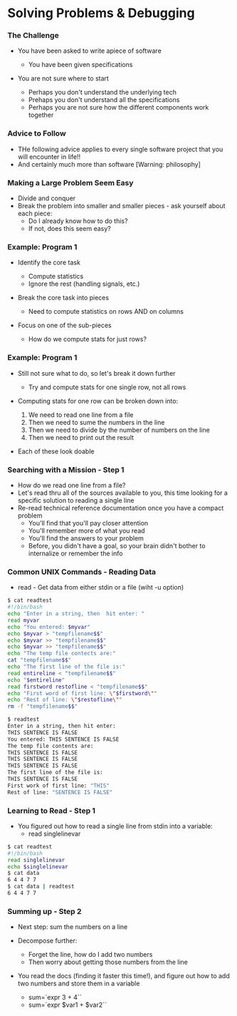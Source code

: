 # Solving Problems & Debugging

### The Challenge
* You have been asked to write apiece of software
  * You have been given specifications

* You are not sure where to start 
  * Perhaps you don't understand the underlying tech
  * Prehaps you don't understand all the specifications
  * Perhaps you are not sure how the different components work together

### Advice to Follow
* THe following advice applies to every single software project that you will encounter in life!!
* And certainly much more than software [Warning: philosophy]

### Making a Large Problem Seem Easy
* Divide and conquer
* Break the problem into smaller and smaller pieces - ask yourself about each piece:
  * Do I already know how to do this?
  * If not, does this seem easy?

### Example: Program 1
* Identify the core task
  * Compute statistics
  * Ignore the rest (handling signals, etc.)

* Break the core task into pieces
  * Need to compute statistics on rows AND on columns

* Focus on one of the sub-pieces
  * How do we compute stats for just rows?

### Example: Program 1
* Still not sure what to do, so let's break it down further
  * Try and compute stats for one single row, not all rows
* Computing stats for one row can be broken down into:
  1. We need to read one line from a file
  2. Then we need to sume the numbers in the line
  3. Then we need to divide by the number of numbers on the line
  4. Then we need to print out the result

* Each of these look doable

### Searching with a Mission - Step 1
* How do we read one line from a file?
* Let's read thru all of the sources available to you, this time looking for a specific solution to reading a single line
* Re-read technical reference documentation once you have a compact problem
  * You'll find that you'll pay closer attention
  * You'll remember more of what you read
  * You'll find the answers to your problem
  * Before, you didn't have a goal, so your brain didn't bother to internalize or remember the info

### Common UNIX Commands - Reading Data
* read - Get data from either stdin or a file (wiht -u option)
``` bash
$ cat readtest
#!/bin/bash
echo "Enter in a string, then  hit enter: "
read myvar
echo "You entered: $myvar"
echo $myvar > "tempfilename$$"
echo $myvar >> "tempfilename$$"
echo $myvar >> "tempfilename$$"
echo "The temp file contects are:"
cat "tempfilename$$"
echo "The first line of the file is:"
read entireline < "tempfilename$$"
echo "$entireline"
read firstword restofline < "tempfilename$$"
echo "First word of first line: \"$firstword\""
echo "Rest of line: \"$restofline\""
rm -f "tempfilename$$"

$ readtest
Enter in a string, then hit enter:
THIS SENTENCE IS FALSE
You entered: THIS SENTENCE IS FALSE
The temp file contents are:
THIS SENTENCE IS FALSE
THIS SENTENCE IS FALSE
THIS SENTENCE IS FALSE
The first line of the file is:
THIS SENTENCE IS FALSE
First work of first line: "THIS"
Rest of line: "SENTENCE IS FALSE"
```

### Learning to Read - Step 1
* You figured out how to read a single line from stdin into a variable:
  * read singlelinevar

``` bash
$ cat readtest
#!/bin/bash
read singlelinevar
echo $singlelinevar
$ cat data
6 4 4 7 7
$ cat data | readtest
6 4 4 7 7 
```

### Summing up - Step 2
* Next step: sum the numbers on a line
* Decompose further:
  * Forget the line, how do I add two numbers
  * Then worry about getting those numbers from the line

* You read the docs (finding it faster this time!), and figure out how to add two numbers and store them in a variable
  * sum=\`expr 3 + 4\``
  * sum=\`expr $var1 + $var2\``

